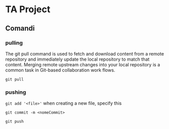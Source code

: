 # TA Project

## Comandi
### pulling
The git pull command is used to fetch and download content from a remote repository and immediately update the local repository to match that content. Merging remote upstream changes into your local repository is a common task in Git-based collaboration work flows.

```git pull```

### pushing

```git add '<file>'```
when creating a new file, specify this

```git commit -m <nomeCommit>```

```git push```